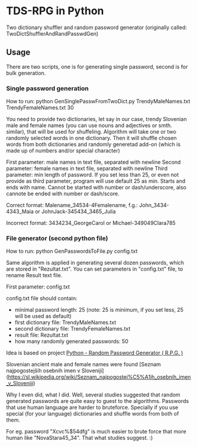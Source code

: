# TDS-RPG in Python
Two dictionary shuffler and random password generator (originally called: TwoDictShufflerAndRandPasswdGen)

## Usage
There are two scripts, one is for generating single password, second is for bulk generation.

### Single password generation

How to run: python GenSinglePasswFromTwoDict.py TrendyMaleNames.txt TrendyFemaleNames.txt 30

You need to provide two dictionaries, let say in our case, trendy Slovenian male and female names (you can use nouns and adjectives or smth. similar), that will be used for shuffeling. Algorithm will take one or two randomly selected words in one dictionary. Then it will shuffle chosen words from both dictionaries and randomly generetad add-on (which is made up of numbers and/or special character)

First parameter: male names in text file, separated with newline
Second parameter: female names in text file, separated with newline
Third parameter: min length of password. If you set less than 25, or even not provide as third parameter, program will use default 25 as min. Starts and ends with name. Cannot be started with number or dash/underscore, also cannote be ended with number or dash/score.

Correct format: Malename_34534-4Femalename, f.g.: John_3434-4343_Maia or JohnJack-345434_3465_Julia

Incorrect format: 3434234_GeorgeCarol or Michael-349049Clara785

### File generator (second python file)

How to run: python GenPasswordsToFile.py config.txt

Same algorithm is applied in generating several dozen passwords, which are stored in "Rezultat.txt". You can set parameters in "config.txt" file, to rename Result text file.

First parameter: config.txt

config.txt file should contain:
- minimal password length: 25 (note: 25 is minimum, if you set less, 25 will be used as default)
- first dictionary file: TrendyMaleNames.txt
- second dictionary file: TrendyFemaleNames.txt
- result file: Rezultat.txt
- how many randomly generated passwords: 50

Idea is based on project [Python - Random Password Generator ( R.P.G. )](https://github.com/ismailtasdelen/Python-Random-Password-Generator)

Slovenian ancient male and female names were found [Seznam najpogostejših osebnih imen v Sloveniji] (https://sl.wikipedia.org/wiki/Seznam_najpogostej%C5%A1ih_osebnih_imen_v_Sloveniji)

Why I even did, what I did. Well, several studies suggested that random generated passwords are quite easy to guest to the algorithms. Passwords that use human language are harder to bruteforce. Specially if you use special (for your language) dictionaries and shuffle words from both of them.

For eg. password "Xcvc%$54dfg" is much easier to brute force that more human like "NovaStara45_34". That what studies suggest. :)

